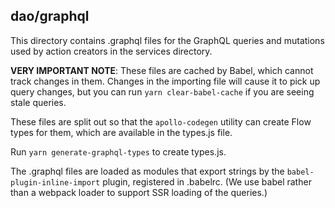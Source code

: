 ## dao/graphql

This directory contains .graphql files for the GraphQL queries and mutations
used by action creators in the services directory.

**VERY IMPORTANT NOTE**: These files are cached by Babel, which cannot track
changes in them. Changes in the importing file will cause it to pick up query
changes, but you can run `yarn clear-babel-cache` if you are seeing stale
queries.

These files are split out so that the `apollo-codegen` utility can create
Flow types for them, which are available in the types.js file.

Run `yarn generate-graphql-types` to create types.js.

The .graphql files are loaded as modules that export strings by the
`babel-plugin-inline-import` plugin, registered in .babelrc. (We use babel
rather than a webpack loader to support SSR loading of the queries.)
